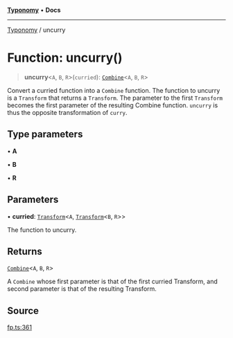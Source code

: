 [**Typonomy**](../README.md) • **Docs**

***

[Typonomy](../globals.md) / uncurry

# Function: uncurry()

> **uncurry**\<`A`, `B`, `R`\>(`curried`): [`Combine`](../type-aliases/Combine.md)\<`A`, `B`, `R`\>

Convert a curried function into a `Combine` function.
The function to uncurry is a `Transform` that returns a `Transform`.
The parameter to the first `Transform` becomes the first parameter of the resulting Combine function.
`uncurry` is thus the opposite transformation of `curry`.

## Type parameters

• **A**

• **B**

• **R**

## Parameters

• **curried**: [`Transform`](../type-aliases/Transform.md)\<`A`, [`Transform`](../type-aliases/Transform.md)\<`B`, `R`\>\>

The function to uncurry.

## Returns

[`Combine`](../type-aliases/Combine.md)\<`A`, `B`, `R`\>

A `Combine` whose first parameter is that of the first curried Transform,
 and second parameter is that of the resulting Transform.

## Source

[fp.ts:361](https://github.com/softcraft-development/typonomy/blob/eea886e2cab97560257369acf8e7d17e5016c6e5/src/fp.ts#L361)
